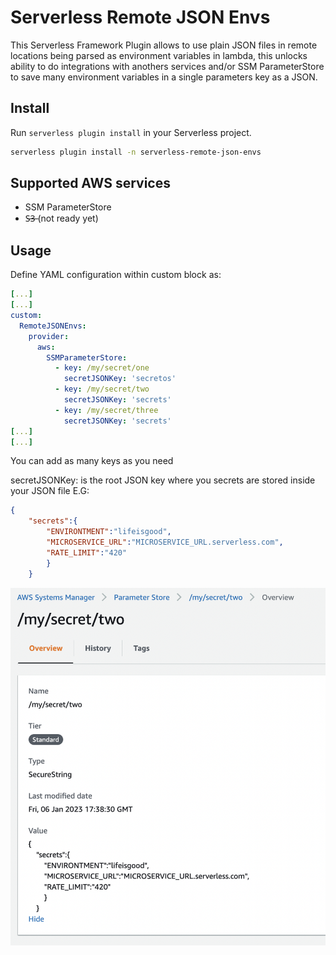 # Serverless Remote JSON Envs

This Serverless Framework Plugin allows to use plain JSON files in remote locations being parsed as environment variables in lambda, this unlocks ability to do integrations with anothers services and/or SSM ParameterStore to save many environment variables in a single parameters key as a JSON.

## Install

Run `serverless plugin install` in your Serverless project.

```bash
serverless plugin install -n serverless-remote-json-envs
```

## Supported AWS services

- SSM ParameterStore
-  S̶3̶ (not ready yet)

## Usage

Define YAML configuration within custom block as:

```YAML
[...]
[...]
custom:
  RemoteJSONEnvs:
    provider:
      aws:
        SSMParameterStore:
          - key: /my/secret/one
            secretJSONKey: 'secretos'
          - key: /my/secret/two
            secretJSONKey: 'secrets'
          - key: /my/secret/three
            secretJSONKey: 'secrets'
[...]
[...]
```
You can add as many keys as you need


secretJSONKey: is the root JSON key where you secrets are stored inside your JSON file
E.G:
```JSON
{
    "secrets":{
        "ENVIRONTMENT":"lifeisgood",
        "MICROSERVICE_URL":"MICROSERVICE_URL.serverless.com",
        "RATE_LIMIT":"420"
        }
    }
```

![egssmparametersotre.png](./docs/egssmparametersotre.png)

